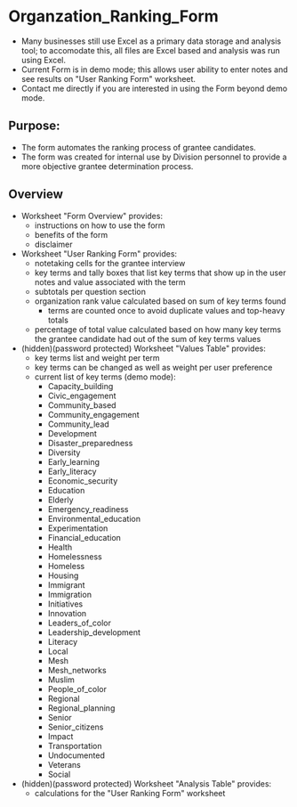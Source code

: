# Organzation_Ranking_Form
- Many businesses still use Excel as a primary data storage and analysis tool; to accomodate this, all files are Excel based and analysis was run using Excel.
- Current Form is in demo mode; this allows user ability to enter notes and see results on "User Ranking Form" worksheet.
- Contact me directly if you are interested in using the Form beyond demo mode.

## Purpose:
- The form automates the ranking process of grantee candidates. 
- The form was created for internal use by Division personnel to provide a more objective grantee determination process.

## Overview
- Worksheet "Form Overview" provides:
  - instructions on how to use the form
  - benefits of the form
  - disclaimer
- Worksheet "User Ranking Form" provides:
  - notetaking cells for the grantee interview
  - key terms and tally boxes that list key terms that show up in the user notes and value associated with the term
  - subtotals per question section
  - organization rank value calculated based on sum of key terms found
    - terms are counted once to avoid duplicate values and top-heavy totals
  - percentage of total value calculated based on how many key terms the grantee candidate had out of the sum of key terms values
- (hidden)(password protected) Worksheet "Values Table" provides:
  - key terms list and weight per term
  - key terms can be changed as well as weight per user preference
  - current list of key terms (demo mode):
    - Capacity_building
    - Civic_engagement
    - Community_based
    - Community_engagement
    - Community_lead
    - Development
    - Disaster_preparedness
    - Diversity
    - Early_learning
    - Early_literacy
    - Economic_security
    - Education
    - Elderly
    - Emergency_readiness
    - Environmental_education
    - Experimentation
    - Financial_education
    - Health
    - Homelessness
    - Homeless
    - Housing
    - Immigrant
    - Immigration
    - Initiatives
    - Innovation
    - Leaders_of_color
    - Leadership_development
    - Literacy
    - Local
    - Mesh
    - Mesh_networks
    - Muslim
    - People_of_color
    - Regional
    - Regional_planning
    - Senior
    - Senior_citizens
    - Impact
    - Transportation
    - Undocumented
    - Veterans
    - Social
- (hidden)(password protected) Worksheet "Analysis Table" provides:
  - calculations for the "User Ranking Form" worksheet
